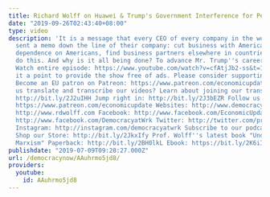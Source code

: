 ```yaml
---
title: Richard Wolff on Huawei & Trump's Government Interference for Personal Gain
date: "2019-09-26T02:43:40+08:00"
type: video
description: 'It is a message that every CEO of every company in the world has just
  sent a memo down the line of their company: cut business with Americans, reduce
  dependence on Americans, find business partners elsewhere in countries that don''t
  do this. And why is it all being done? To advance Mr. Trump''s career opportunities."
  Watch entire episode: https://www.youtube.com/watch?v=cfAtjJb2-ss&t=1242s We make
  it a point to provide the show free of ads. Please consider supporting our work.
  Become an EU patron on Patreon: https://www.patreon.com/economicupdate Want to help
  us translate and transcribe our videos? Learn about joining our translation team:
  http://bit.ly/2J2uIHH Jump right in: http://bit.ly/2J3bEZR Follow us ONLINE: Patreon:
  https://www.patreon.com/economicupdate Websites: http://www.democracyatwork.info/econo...
  http://www.rdwolff.com Facebook: http://www.facebook.com/EconomicUpdate http://www.facebook.com/RichardDWolff
  http://www.facebook.com/DemocracyatWrk Twitter: http://twitter.com/profwolff http://twitter.com/democracyatwrk
  Instagram: http://instagram.com/democracyatwrk Subscribe to our podcast: http://economicupdate.libsyn.com
  Shop our Store: http://bit.ly/2JkxIfy Prof. Wolff''s latest book "Understanding
  Marxism" Paperback: http://bit.ly/2BH0lkL Ebook: https://bit.ly/2K6iI8'
publishdate: "2019-07-09T09:28:27.000Z"
url: /democracynow/AAuhrmo5jd8/
providers:
  youtube:
    id: AAuhrmo5jd8
---
```

